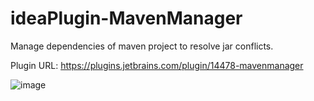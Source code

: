 # ideaPlugin-MavenManager
Manage dependencies of maven project to resolve jar conflicts.

Plugin URL: https://plugins.jetbrains.com/plugin/14478-mavenmanager

![image](https://user-images.githubusercontent.com/61862906/114690518-5b9b2600-9d49-11eb-8ffc-c959ff5d37fc.png)



